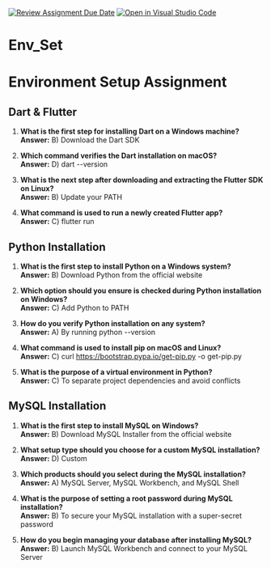 [![Review Assignment Due Date](https://classroom.github.com/assets/deadline-readme-button-22041afd0340ce965d47ae6ef1cefeee28c7c493a6346c4f15d667ab976d596c.svg)](https://classroom.github.com/a/vnsr1XuU)
[![Open in Visual Studio Code](https://classroom.github.com/assets/open-in-vscode-2e0aaae1b6195c2367325f4f02e2d04e9abb55f0b24a779b69b11b9e10269abc.svg)](https://classroom.github.com/online_ide?assignment_repo_id=15622949&assignment_repo_type=AssignmentRepo)
# Env_Set

# Environment Setup Assignment

## Dart & Flutter

1. **What is the first step for installing Dart on a Windows machine?**  
   **Answer:** B) Download the Dart SDK

2. **Which command verifies the Dart installation on macOS?**  
   **Answer:** D) dart --version

3. **What is the next step after downloading and extracting the Flutter SDK on Linux?**  
   **Answer:** B) Update your PATH

4. **What command is used to run a newly created Flutter app?**  
   **Answer:** C) flutter run

## Python Installation

1. **What is the first step to install Python on a Windows system?**  
   **Answer:** B) Download Python from the official website

2. **Which option should you ensure is checked during Python installation on Windows?**  
   **Answer:** C) Add Python to PATH

3. **How do you verify Python installation on any system?**  
   **Answer:** A) By running python --version

4. **What command is used to install pip on macOS and Linux?**  
   **Answer:** C) curl https://bootstrap.pypa.io/get-pip.py -o get-pip.py

5. **What is the purpose of a virtual environment in Python?**  
   **Answer:** C) To separate project dependencies and avoid conflicts

## MySQL Installation

1. **What is the first step to install MySQL on Windows?**  
   **Answer:** B) Download MySQL Installer from the official website

2. **What setup type should you choose for a custom MySQL installation?**  
   **Answer:** D) Custom

3. **Which products should you select during the MySQL installation?**  
   **Answer:** A) MySQL Server, MySQL Workbench, and MySQL Shell

4. **What is the purpose of setting a root password during MySQL installation?**  
   **Answer:** B) To secure your MySQL installation with a super-secret password

5. **How do you begin managing your database after installing MySQL?**  
   **Answer:** B) Launch MySQL Workbench and connect to your MySQL Server
